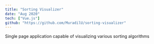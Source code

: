 ```yaml
---
title: "Sorting Visualizer"
date: "Aug 2020"
tech: ["Vue.js"]
github: "https://github.com/MuradilU/sorting-visualizer"
---
```


Single page application capable of visualizing various sorting algorithms
